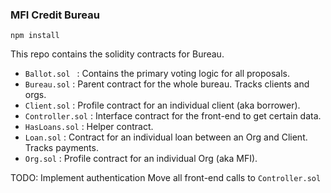 ### MFI Credit Bureau

`npm install`

This repo contains the solidity contracts for Bureau. 


- `Ballot.sol ` : Contains the primary voting logic for all proposals.
- `Bureau.sol` : Parent contract for the whole bureau. Tracks clients and orgs.
- `Client.sol` : Profile contract for an individual client (aka borrower).
- `Controller.sol` : Interface contract for the front-end to get certain data.
- `HasLoans.sol` : Helper contract.
- `Loan.sol` : Contract for an individual loan between an Org and Client. Tracks payments.
- `Org.sol` : Profile contract for an individual Org (aka MFI).

TODO:
Implement authentication
Move all front-end calls to `Controller.sol`